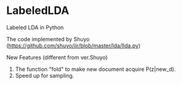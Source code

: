# LabeledLDA
Labeled LDA in Python 

The code implemented by Shuyo (https://github.com/shuyo/iir/blob/master/lda/llda.py)

New Features (different from ver.Shuyo)
1. The function "fold" to make new document acquire P(z|new_d).
2. Speed up for sampling.
